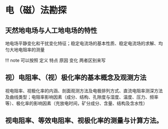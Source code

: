 # 电（磁）法勘探


## 天然地电场与人工地电场的特性
地电场平静变化和干扰变化特征；稳定电流场的基本性质、稳定电流场的求解、均匀大地电阻率的测量

!!! note 
    可以按照 定义 特点 原因 变化 两者区别来写




##  视）电阻率、（视）极化率的基本概念及观测方法  
视电阻率、视极化率的内涵、剖面观测方法及电极排列方式、直流电阻率测深方法及曲线类型；电阻率影响因素（成分、结构、孔隙度与湿度、温度、压力、频率等）、极化率的影响因素（充放电时间，矿分成分、含量、结构及含水性）

##  视电阻率、等效电阻率、视极化率的测量与计算方法。 